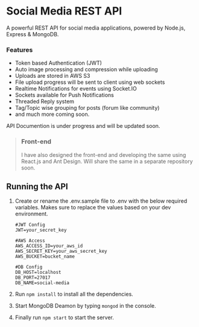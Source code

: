 # Social Media REST API

A powerful REST API for social media applications, powered by Node.js, Express & MongoDB.

### Features
* Token based Authentication (JWT)
* Auto image processing and compression while uploading
* Uploads are stored in AWS S3
* File upload progress will be sent to client using web sockets
* Realtime Notifications for events using Socket.IO
* Sockets available for Push Notifications
* Threaded Reply system
* Tag/Topic wise grouping for posts (forum like community)
* and much more coming soon.

API Documention is under progress and will be updated soon.

> ### Front-end
> I have also designed the front-end and developing the same using React.js and Ant Design. Will share the same in a separate repository soon.

## Running the API
1. Create or rename the .env.sample file to .env with the below required variables. Makes sure to replace the values based on your dev environment.

    ```
    #JWT Config
    JWT=your_secret_key

    #AWS Access
    AWS_ACCESS_ID=your_aws_id
    AWS_SECRET_KEY=your_aws_secret_key
    AWS_BUCKET=bucket_name

    #DB Config
    DB_HOST=localhost
    DB_PORT=27017
    DB_NAME=social-media
    ```

1. Run `npm install` to install all the dependencies.
1. Start MongoDB Deamon by typing `mongod` in the console.
1. Finally run `npm start` to start the server.
